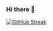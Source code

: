 ### Hi there 👋
[![GitHub Streak](http://github-readme-streak-stats.herokuapp.com?user=supersanta183&theme=highcontrast&hide_border=true&date_format=M%20j%5B%2C%20Y%5D)](https://git.io/streak-stats)

<!--
**supersanta183/supersanta183** is a ✨ _special_ ✨ repository because its `README.md` (this file) appears on your GitHub profile.

-->
